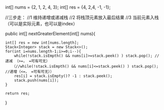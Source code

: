 int[] nums = {2, 1, 2, 4, 3};
int[] res = {4, 2,4, -1, -1};

//三步走：
//1 维持递增或递减栈
//2 将栈顶元素放入最后结果
//3 当前元素入栈（可以是实际元素，也可以是index）

public int[] nextGreaterElement(int[] nums){

	int[] res = new int[nums.length];
	Stack<Integer> stack = new Stack<>();
	for(int i=nums.length-1;i>=0;i--){
		while(!stack.isEmpth() && nums[i]>=stack.peek() ) stack.pop(); //递减 （>=， =可有可无）
       （//while(!stack.isEmpth() && nums[i]<=stack.peek() ) stack.pop(); //递增（<=， =可有可无））
		res[i] = stack.isEmpty()? -1 : stack.peek();
		stack.push(nums[i]);
	}

	return res;
}

